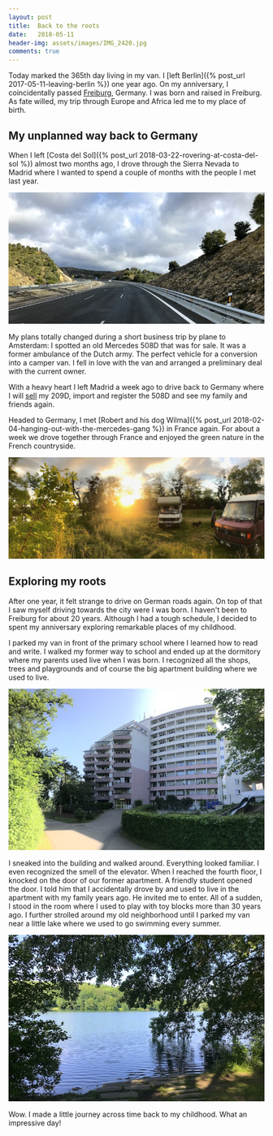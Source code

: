 ```yaml
---
layout: post
title:  Back to the roots
date:   2018-05-11
header-img: assets/images/IMG_2420.jpg
comments: true
---
```


Today marked the 365th day living in my van. I [left Berlin]({% post_url 2017-05-11-leaving-berlin %}) one year ago. On my anniversary, I coincidentally passed [Freiburg](https://www.google.com/maps/place/Freiburg,+Germany/), Germany. I was born and raised in Freiburg. As fate willed, my trip through Europe and Africa led me to my place of birth.

## My unplanned way back to Germany

When I left [Costa del Sol]({% post_url 2018-03-22-rovering-at-costa-del-sol %}) almost two months ago, I drove through the Sierra Nevada to Madrid where I wanted to spend a couple of months with the people I met last year.

![Passing Sierra Nevada](/assets/images/IMG_2173.jpg)

My plans totally changed during a short business trip by plane to Amsterdam: I spotted an old Mercedes 508D that was for sale. It was a former ambulance of the Dutch army. The perfect vehicle for a conversion into a camper van. I fell in love with the van and arranged a preliminary deal with the current owner.

With a heavy heart I left Madrid a week ago to drive back to Germany where I will [sell](https://www.ebay-kleinanzeigen.de/s-anzeige/mercedes-benz-209d-wohnwagen-mit-h-zulassung-und-450w-solaranlage/865011131-220-3396) my 209D, import and register the 508D and see my family and friends again.

Headed to Germany, I met [Robert and his dog Wilma]({% post_url 2018-02-04-hanging-out-with-the-mercedes-gang %}) in France again. For about a week we drove together through France and enjoyed the green nature in the French countryside.

![Our vans parked next to a river in France](/assets/images/IMG_2420.jpg)

## Exploring my roots

After one year, it felt strange to drive on German roads again. On top of that I saw myself driving towards the city were I was born. I haven't been to Freiburg for about 20 years. Although I had a tough schedule, I decided to spent my anniversary exploring remarkable places of my childhood.

I parked my van in front of the primary school where I learned how to read and write. I walked my former way to school and ended up at the dormitory where my parents used live when I was born. I recognized all the shops, trees and playgrounds and of course the big apartment building where we used to live.

![Apartment building where my family used to live](/assets/images/IMG_2443.jpg)

I sneaked into the building and walked around. Everything looked familiar. I even recognized the smell of the elevator. When I reached the fourth floor, I knocked on the door of our former apartment. A friendly student opened the door. I told him that I accidentally drove by and used to live in the apartment with my family years ago. He invited me to enter. All of a sudden, I stood in the room where I used to play with toy blocks more than 30 years ago. I further strolled around my old neighborhood until I parked my van near a little lake where we used to go swimming every summer.

![Moosweier in Freiburg](/assets/images/IMG_2478.jpg)

Wow. I made a little journey across time back to my childhood. What an impressive day!
